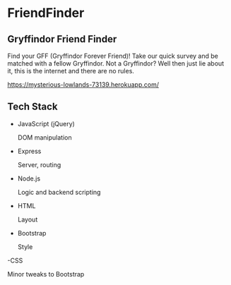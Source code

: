 # FriendFinder

## Gryffindor Friend Finder

Find your GFF (Gryffindor Forever Friend)!  Take our quick survey and be matched with a fellow Gryffindor.  Not a Gryffindor?  Well then just lie about it, this is the internet and there are no rules.

https://mysterious-lowlands-73139.herokuapp.com/

## Tech Stack

- JavaScript (jQuery)

  DOM manipulation
  
- Express

  Server, routing
  
- Node.js

  Logic and backend scripting
  
- HTML

  Layout
  
- Bootstrap

  Style
  
-CSS

  Minor tweaks to Bootstrap
